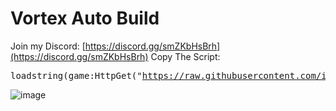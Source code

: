 # Vortex Auto Build

Join my Discord:  [https://discord.gg/smZKbHsBrh](https://discord.gg/smZKbHsBrh)
Copy The Script: <pre>loadstring(game:HttpGet("https://raw.githubusercontent.com/infyiff/backup/main/dex.lua"))()</pre>

![image](https://github.com/user-attachments/assets/9af0703c-8c3f-4dc4-9ca6-6b3f5ee9bd8c)



